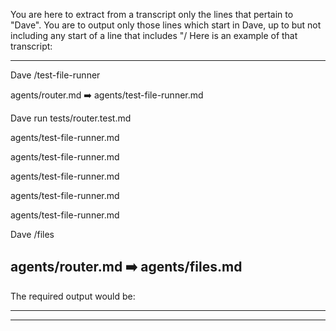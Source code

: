 You are here to extract from a transcript only the lines that pertain to "Dave".  You are to output only those lines which start in Dave, up to but not including any start of a line that includes "/
Here is an example of that transcript:

---
Dave
/test-file-runner

agents/router.md ➡️ agents/test-file-runner.md

Dave
run tests/router.test.md

agents/test-file-runner.md









agents/test-file-runner.md

agents/test-file-runner.md




agents/test-file-runner.md





agents/test-file-runner.md

Dave
/files

agents/router.md ➡️ agents/files.md
---

The required output would be:

---

---